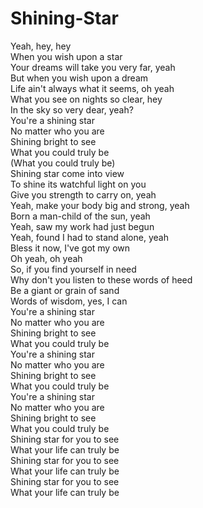 # Shining-Star

Yeah, hey, hey  
When you wish upon a star  
Your dreams will take you very far, yeah  
But when you wish upon a dream  
Life ain't always what it seems, oh yeah  
What you see on nights so clear, hey  
In the sky so very dear, yeah?  
You're a shining star  
No matter who you are  
Shining bright to see  
What you could truly be  
(What you could truly be)  
Shining star come into view  
To shine its watchful light on you  
Give you strength to carry on, yeah  
Yeah, make your body big and strong, yeah  
Born a man-child of the sun, yeah  
Yeah, saw my work had just begun  
Yeah, found I had to stand alone, yeah  
Bless it now, I've got my own  
Oh yeah, oh yeah  
So, if you find yourself in need  
Why don't you listen to these words of heed  
Be a giant or grain of sand  
Words of wisdom, yes, I can  
You're a shining star  
No matter who you are  
Shining bright to see  
What you could truly be  
You're a shining star  
No matter who you are  
Shining bright to see  
What you could truly be  
You're a shining star  
No matter who you are  
Shining bright to see  
What you could truly be  
Shining star for you to see  
What your life can truly be  
Shining star for you to see  
What your life can truly be  
Shining star for you to see  
What your life can truly be
